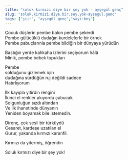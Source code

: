 ```yaml
---
title: "soluk kırmızı diye bir şey yok - ayşegül genç"
slug: "soluk.kirmizi.diye.bir.sey.yok-aysegul.genc"
tags: ["şiir", "ayşegül genç","sayı:beş"]
---
```


Çocuk düşlerin pembe balon pembe şekerdi\
Pembe gülücüklü dudağın kurdelelerle bir örnek\
Pembe pabuçlarınla pembe bildiğin bir dünyaya yürüdün

Bastığın yerde kahkaha izlerini seçiyorum hâlâ\
Minik, pembe bebek topukları

Pembe\
solduğunu gizlemek için\
dudağına sürdüğün ruj değildi sadece\
Hatırlıyorum

İlk kayıpla yitirdin rengini\
İkinci el renkler akıyordu çabucak\
Solgunluğun sızdı altından\
Ve ilk ihanetinde dünyanın\
Yeniden boyamak bile istemedin.

Direnç, çok sesli bir türküydü\
Cesaret, kardeşe uzatılan el\
Gurur, yakanda kırmızı karanfil.

Kırmızı da yitermiş, öğrendin

Soluk kırmızı diye bir şey yok!
